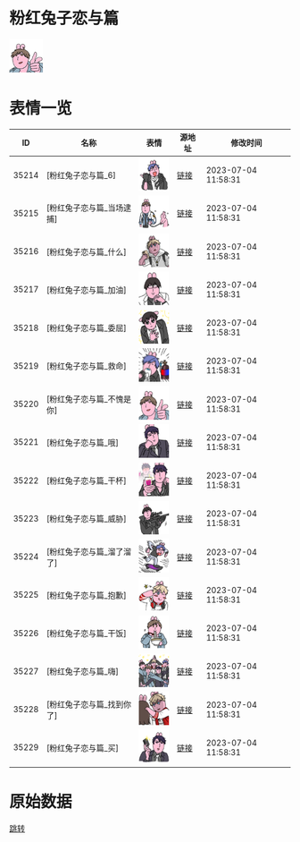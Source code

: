 # 粉红兔子恋与篇

<img src="./cover.png" height="60" alt="cover" />

# 表情一览

|ID|名称|表情|源地址|修改时间|
|----|----|----|----|----|
|35214|[粉红兔子恋与篇_6]|<img src="./pic/035214_%5B粉红兔子恋与篇_6%5D.png" height="60" alt="6"/>|[链接](https://i0.hdslb.com/bfs/garb/item/61f9ced5da9ee829059d423ec66901523e4091b3.png)|2023-07-04 11:58:31|
|35215|[粉红兔子恋与篇_当场逮捕]|<img src="./pic/035215_%5B粉红兔子恋与篇_当场逮捕%5D.png" height="60" alt="当场逮捕"/>|[链接](https://i0.hdslb.com/bfs/garb/item/4f25a236a2f557c6b53ca556007436c9546a7334.png)|2023-07-04 11:58:31|
|35216|[粉红兔子恋与篇_什么]|<img src="./pic/035216_%5B粉红兔子恋与篇_什么%5D.png" height="60" alt="什么"/>|[链接](https://i0.hdslb.com/bfs/garb/item/e3d09bb932c65fa8af5ddb0cc06affede3680f99.png)|2023-07-04 11:58:31|
|35217|[粉红兔子恋与篇_加油]|<img src="./pic/035217_%5B粉红兔子恋与篇_加油%5D.png" height="60" alt="加油"/>|[链接](https://i0.hdslb.com/bfs/garb/item/4e688dfc54e6d4c7226d1cde91a33c94ab0a741d.png)|2023-07-04 11:58:31|
|35218|[粉红兔子恋与篇_委屈]|<img src="./pic/035218_%5B粉红兔子恋与篇_委屈%5D.png" height="60" alt="委屈"/>|[链接](https://i0.hdslb.com/bfs/garb/item/6db4271c42c27f2d0dd0b7dc72fbfc6985c794f0.png)|2023-07-04 11:58:31|
|35219|[粉红兔子恋与篇_救命]|<img src="./pic/035219_%5B粉红兔子恋与篇_救命%5D.png" height="60" alt="救命"/>|[链接](https://i0.hdslb.com/bfs/garb/item/44fd86edc2728a8af95c5385b0c56c8b9023c6a9.png)|2023-07-04 11:58:31|
|35220|[粉红兔子恋与篇_不愧是你]|<img src="./pic/035220_%5B粉红兔子恋与篇_不愧是你%5D.png" height="60" alt="不愧是你"/>|[链接](https://i0.hdslb.com/bfs/garb/item/fb5e3a5160a060291f4c33f0ae935186f355b785.png)|2023-07-04 11:58:31|
|35221|[粉红兔子恋与篇_哦]|<img src="./pic/035221_%5B粉红兔子恋与篇_哦%5D.png" height="60" alt="哦"/>|[链接](https://i0.hdslb.com/bfs/garb/item/831533a2249f2e9ab76b100b3d79ca2504b76bb2.png)|2023-07-04 11:58:31|
|35222|[粉红兔子恋与篇_干杯]|<img src="./pic/035222_%5B粉红兔子恋与篇_干杯%5D.png" height="60" alt="干杯"/>|[链接](https://i0.hdslb.com/bfs/garb/item/640752c553ca787d54060b7bafe5fce14e671d6d.png)|2023-07-04 11:58:31|
|35223|[粉红兔子恋与篇_威胁]|<img src="./pic/035223_%5B粉红兔子恋与篇_威胁%5D.png" height="60" alt="威胁"/>|[链接](https://i0.hdslb.com/bfs/garb/item/ed83e0644bcb4408d9a662a5352e1855576f9246.png)|2023-07-04 11:58:31|
|35224|[粉红兔子恋与篇_溜了溜了]|<img src="./pic/035224_%5B粉红兔子恋与篇_溜了溜了%5D.png" height="60" alt="溜了溜了"/>|[链接](https://i0.hdslb.com/bfs/garb/item/a64f30ed66cbc0b34a307e58d5fb154eb81b1e52.png)|2023-07-04 11:58:31|
|35225|[粉红兔子恋与篇_抱歉]|<img src="./pic/035225_%5B粉红兔子恋与篇_抱歉%5D.png" height="60" alt="抱歉"/>|[链接](https://i0.hdslb.com/bfs/garb/item/b28fd556436b4ef454398a71480dc8b1b55fa0ac.png)|2023-07-04 11:58:31|
|35226|[粉红兔子恋与篇_干饭]|<img src="./pic/035226_%5B粉红兔子恋与篇_干饭%5D.png" height="60" alt="干饭"/>|[链接](https://i0.hdslb.com/bfs/garb/item/199ca41e378f4270c6c16d0468ae17f47f66f429.png)|2023-07-04 11:58:31|
|35227|[粉红兔子恋与篇_嗨]|<img src="./pic/035227_%5B粉红兔子恋与篇_嗨%5D.png" height="60" alt="嗨"/>|[链接](https://i0.hdslb.com/bfs/garb/item/7dcbc59b332159c1eb3d2a266b628961e2cb02f7.png)|2023-07-04 11:58:31|
|35228|[粉红兔子恋与篇_找到你了]|<img src="./pic/035228_%5B粉红兔子恋与篇_找到你了%5D.png" height="60" alt="找到你了"/>|[链接](https://i0.hdslb.com/bfs/garb/item/4dae8606e362e299cb2bf2477c12c5348e62ac6f.png)|2023-07-04 11:58:31|
|35229|[粉红兔子恋与篇_买]|<img src="./pic/035229_%5B粉红兔子恋与篇_买%5D.png" height="60" alt="买"/>|[链接](https://i0.hdslb.com/bfs/garb/item/c62e41e135d1d5941fe08033e6b28342e12cb750.png)|2023-07-04 11:58:31|

# 原始数据

[跳转](./raw.json)


